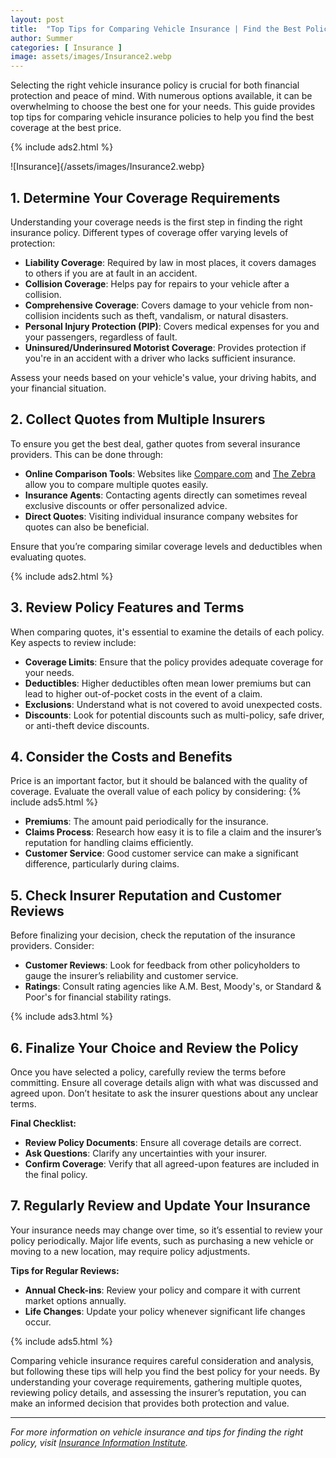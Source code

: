 ```yaml
---
layout: post
title:  "Top Tips for Comparing Vehicle Insurance | Find the Best Policy for Your Needs"
author: Summer
categories: [ Insurance ]
image: assets/images/Insurance2.webp
---
```


Selecting the right vehicle insurance policy is crucial for both financial protection and peace of mind. With numerous options available, it can be overwhelming to choose the best one for your needs. This guide provides top tips for comparing vehicle insurance policies to help you find the best coverage at the best price.

{% include ads2.html %}

![Insurance]{/assets/images/Insurance2.webp}

## 1. Determine Your Coverage Requirements

Understanding your coverage needs is the first step in finding the right insurance policy. Different types of coverage offer varying levels of protection:

- **Liability Coverage**: Required by law in most places, it covers damages to others if you are at fault in an accident.
- **Collision Coverage**: Helps pay for repairs to your vehicle after a collision.
- **Comprehensive Coverage**: Covers damage to your vehicle from non-collision incidents such as theft, vandalism, or natural disasters.
- **Personal Injury Protection (PIP)**: Covers medical expenses for you and your passengers, regardless of fault.
- **Uninsured/Underinsured Motorist Coverage**: Provides protection if you're in an accident with a driver who lacks sufficient insurance.

Assess your needs based on your vehicle's value, your driving habits, and your financial situation.

## 2. Collect Quotes from Multiple Insurers

To ensure you get the best deal, gather quotes from several insurance providers. This can be done through:

- **Online Comparison Tools**: Websites like [Compare.com](https://www.compare.com) and [The Zebra](https://www.thezebra.com) allow you to compare multiple quotes easily.
- **Insurance Agents**: Contacting agents directly can sometimes reveal exclusive discounts or offer personalized advice.
- **Direct Quotes**: Visiting individual insurance company websites for quotes can also be beneficial.

Ensure that you’re comparing similar coverage levels and deductibles when evaluating quotes.

{% include ads2.html %}

## 3. Review Policy Features and Terms

When comparing quotes, it's essential to examine the details of each policy. Key aspects to review include:

- **Coverage Limits**: Ensure that the policy provides adequate coverage for your needs.
- **Deductibles**: Higher deductibles often mean lower premiums but can lead to higher out-of-pocket costs in the event of a claim.
- **Exclusions**: Understand what is not covered to avoid unexpected costs.
- **Discounts**: Look for potential discounts such as multi-policy, safe driver, or anti-theft device discounts.

## 4. Consider the Costs and Benefits

Price is an important factor, but it should be balanced with the quality of coverage. Evaluate the overall value of each policy by considering:
{% include ads5.html %}
- **Premiums**: The amount paid periodically for the insurance.
- **Claims Process**: Research how easy it is to file a claim and the insurer’s reputation for handling claims efficiently.
- **Customer Service**: Good customer service can make a significant difference, particularly during claims.

## 5. Check Insurer Reputation and Customer Reviews

Before finalizing your decision, check the reputation of the insurance providers. Consider:

- **Customer Reviews**: Look for feedback from other policyholders to gauge the insurer’s reliability and customer service.
- **Ratings**: Consult rating agencies like A.M. Best, Moody's, or Standard & Poor's for financial stability ratings.

{% include ads3.html %}

## 6. Finalize Your Choice and Review the Policy

Once you have selected a policy, carefully review the terms before committing. Ensure all coverage details align with what was discussed and agreed upon. Don’t hesitate to ask the insurer questions about any unclear terms.

**Final Checklist:**
- **Review Policy Documents**: Ensure all coverage details are correct.
- **Ask Questions**: Clarify any uncertainties with your insurer.
- **Confirm Coverage**: Verify that all agreed-upon features are included in the final policy.

## 7. Regularly Review and Update Your Insurance

Your insurance needs may change over time, so it’s essential to review your policy periodically. Major life events, such as purchasing a new vehicle or moving to a new location, may require policy adjustments.

**Tips for Regular Reviews:**
- **Annual Check-ins**: Review your policy and compare it with current market options annually.
- **Life Changes**: Update your policy whenever significant life changes occur.

{% include ads5.html %}

Comparing vehicle insurance requires careful consideration and analysis, but following these tips will help you find the best policy for your needs. By understanding your coverage requirements, gathering multiple quotes, reviewing policy details, and assessing the insurer’s reputation, you can make an informed decision that provides both protection and value.

---

*For more information on vehicle insurance and tips for finding the right policy, visit [Insurance Information Institute](https://www.iii.org).* 
